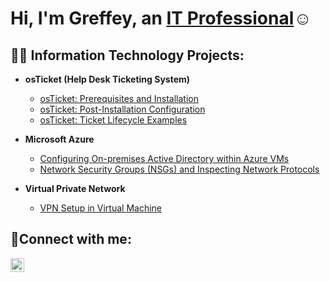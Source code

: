 <h1>Hi, I'm Greffey, an <a href="https://linkedin.com/in/ggeffrard">IT Professional</a>☺</h1>

<h2>👨‍💻 Information Technology Projects:</h2>

- <b>osTicket (Help Desk Ticketing System)</b>
  - [osTicket: Prerequisites and Installation](https://github.com/Ggeffrard/osticket-prereqs)
  - [osTicket: Post-Installation Configuration](https://github.com/Ggeffrard/post-install-config)
  - [osTicket: Ticket Lifecycle Examples](https://github.com/Ggeffrard/ticket-lifecycle)
- <b>Microsoft Azure</b>
  - [Configuring On-premises Active Directory within Azure VMs](https://github.com/Ggeffrard/configure-ad)
  - [Network Security Groups (NSGs) and Inspecting Network Protocols](https://github.com/Ggeffrard/azure-network-protocols)

- <b>Virtual Private Network</b>
  - [VPN Setup in Virtual Machine ](https://github.com/Ggeffrard/Setting-UP-A-VPN)
    
<h2>🤳Connect with me:</h2>

[<img align="left" alt="Josh | LinkedIn" width="22px" src="https://cdn.jsdelivr.net/npm/simple-icons@v3/icons/linkedin.svg" />][linkedin]

[linkedin]:(https://www.linkedin.com/in/ggeffrard)
